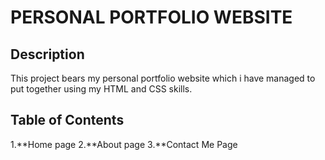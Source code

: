 # PERSONAL PORTFOLIO WEBSITE
## Description
This project bears my personal portfolio website which i have managed to put together using my HTML and CSS skills.

## Table of Contents

1.**Home page
2.**About page
3.**Contact Me Page